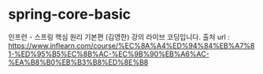 # spring-core-basic
인프런 - 스프링 핵심 원리 기본편 (김영한)
강의 라이브 코딩입니다.
출처 url : https://www.inflearn.com/course/%EC%8A%A4%ED%94%84%EB%A7%81-%ED%95%B5%EC%8B%AC-%EC%9B%90%EB%A6%AC-%EA%B8%B0%EB%B3%B8%ED%8E%B8

